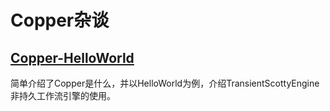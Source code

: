 # Copper杂谈

## [Copper-HelloWorld](https://github.com/1479005017/copper-example/tree/master/copper-example-hello-world)

简单介绍了Copper是什么，并以HelloWorld为例，介绍TransientScottyEngine非持久工作流引擎的使用。